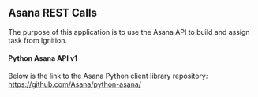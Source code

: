 ## Asana REST Calls
The purpose of this application is to use the Asana API to build and assign task from Ignition.

#### Python Asana API v1
Below is the link to the Asana Python client library repository:
https://github.com/Asana/python-asana/